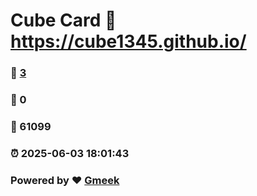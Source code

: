 # Cube Card :link: https://cube1345.github.io/ 
### :page_facing_up: [3](https://cube1345.github.io//tag.html) 
### :speech_balloon: 0 
### :hibiscus: 61099 
### :alarm_clock: 2025-06-03 18:01:43 
### Powered by :heart: [Gmeek](https://github.com/Meekdai/Gmeek)
